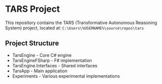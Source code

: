 # TARS Project

This repository contains the TARS (Transformative Autonomous Reasoning System) project, located at:
`C:\Users\%USERNAME%\source\repos\tars`

## Project Structure
- TarsEngine - Core C# engine
- TarsEngineFSharp - F# implementation
- TarsEngine.Interfaces - Shared interfaces
- TarsApp - Main application
- Experiments - Various experimental implementations